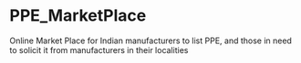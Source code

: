 # PPE_MarketPlace
Online Market Place for Indian manufacturers to list PPE, and those in need to solicit it from manufacturers in their localities
